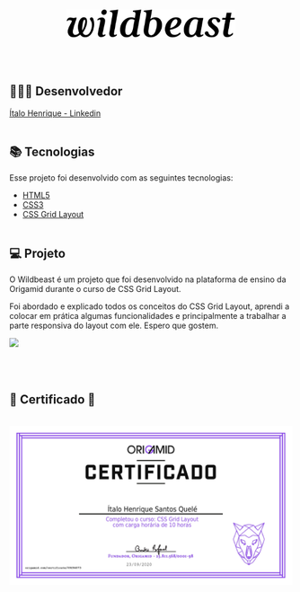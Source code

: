 <h1 align="center">
    <img alt="Wildbeast" title="#Wildbeast" src="img/wildbeast_readme.svg" width="300px"/>
</h1>

<h2 align="center">
</h2>
<p align="center">

<br>

## 👨🏻‍💻 Desenvolvedor 

 [Ítalo Henrique - Linkedin](https://www.linkedin.com/in/italo-tech/)
<br><br>


## 📚 Tecnologias

Esse projeto foi desenvolvido com as seguintes tecnologias:

- [HTML5](https://developer.mozilla.org/pt-BR/docs/Web/HTML)
- [CSS3](https://developer.mozilla.org/pt-BR/docs/Web/CSS)
- [CSS Grid Layout](https://www.w3.org/TR/css-grid-1/)
<br><br>

## 💻 Projeto

O Wildbeast é um projeto que foi desenvolvido na plataforma de ensino da Origamid durante o curso de CSS Grid Layout.

Foi abordado e explicado todos os conceitos do CSS Grid Layout, aprendi a colocar em prática algumas funcionalidades e principalmente a trabalhar a parte responsiva do layout com ele. Espero que gostem.

<img src="./img/readme/presentation.gif" width="650" />

<br><br>

## 🐺 Certificado 🐺
<br>
<img src="./img/readme/CSS%20Grid%20Layout.jpg" width="650" />